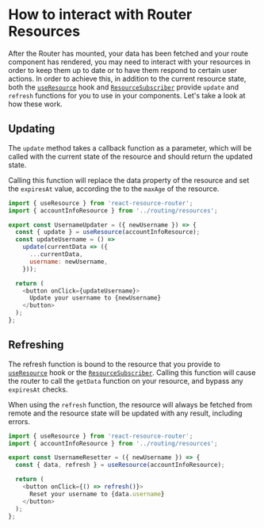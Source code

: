# How to interact with Router Resources

After the Router has mounted, your data has been fetched and your route component has rendered, you may need to interact with your resources in order to keep them up to date or to have them respond to certain user actions. In order to achieve this, in addition to the current resource state, both the [`useResource`](/api/hooks#useresource) hook and [`ResourceSubscriber`](/api/components#resourcesubscriber) provide `update` and `refresh` functions for you to use in your components. Let's take a look at how these work.

## Updating

The `update` method takes a callback function as a parameter, which will be called with the current state of the resource and should return the updated state.

Calling this function will replace the data property of the resource and set the `expiresAt` value, according the to the `maxAge` of the resource.

```js
import { useResource } from 'react-resource-router';
import { accountInfoResource } from '../routing/resources';

export const UsernameUpdater = ({ newUsername }) => {
  const { update } = useResource(accountInfoResource);
  const updateUsername = () =>
    update(currentData => ({
      ...currentData,
      username: newUsername,
    }));

  return (
    <button onClick={updateUsername}>
      Update your username to {newUsername}
    </button>
  );
};
```

## Refreshing

The refresh function is bound to the resource that you provide to [`useResource`](/api/hooks#useresource) hook or the [`ResourceSubscriber`](/api/components#resourcesubscriber). Calling this function will cause the router to call the `getData` function on your resource, and bypass any `expiresAt` checks.

When using the `refresh` function, the resource will always be fetched from remote and the resource state will be updated with any result, including errors.

```js
import { useResource } from 'react-resource-router';
import { accountInfoResource } from '../routing/resources';

export const UsernameResetter = ({ newUsername }) => {
  const { data, refresh } = useResource(accountInfoResource);

  return (
    <button onClick={() => refresh()}>
      Reset your username to {data.username}
    </button>
  );
};
```
